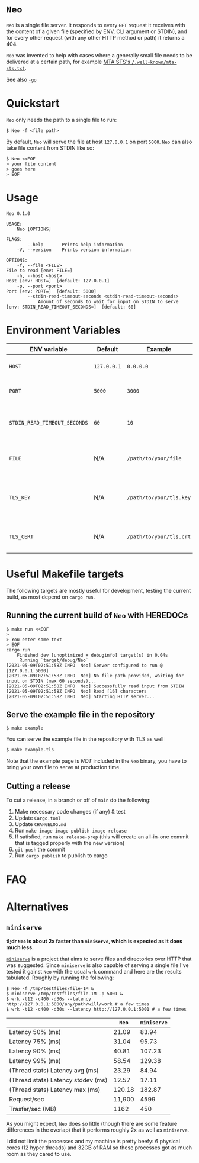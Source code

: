 # `Neo`

`Neo` is a single file server. It responds to every `GET` request it receives with the content of a given file (specified by ENV, CLI argument or STDIN), and for every other request (with any other HTTP method or path) it returns a 404.

`Neo` was invented to help with cases where a generally small file needs to be delivered at a certain path, for example [MTA STS's `/.well-known/mta-sts.txt`](https://en.wikipedia.org/wiki/MTA-STS). 


See also [`-go`](https://github.com/visheshc14/Neo-Go)

# Quickstart

`Neo` only needs the path to a single file to run:

```console
$ Neo -f <file path>
```

By default, `Neo` will serve the file at host `127.0.0.1` on port `5000`. `Neo` can also take file content from STDIN like so:

```console
$ Neo <<EOF
> your file content
> goes here
> EOF
```

# Usage

```console
Neo 0.1.0

USAGE:
    Neo [OPTIONS]

FLAGS:
        --help       Prints help information
    -V, --version    Prints version information

OPTIONS:
    -f, --file <FILE>                                                File to read [env: FILE=]
    -h, --host <host>                                                Host [env: HOST=]  [default: 127.0.0.1]
    -p, --port <port>                                                Port [env: PORT=]  [default: 5000]
        --stdin-read-timeout-seconds <stdin-read-timeout-seconds>
            Amount of seconds to wait for input on STDIN to serve [env: STDIN_READ_TIMEOUT_SECONDS=]  [default: 60]
```

# Environment Variables

| ENV variable                 | Default     | Example                 | Description                                      |
|------------------------------|-------------|-------------------------|--------------------------------------------------|
| `HOST`                       | `127.0.0.1` | `0.0.0.0`               | The host on which `Neo` will listen             |
| `PORT`                       | `5000`      | `3000`                  | The port on which `Neo` will listen             |
| `STDIN_READ_TIMEOUT_SECONDS` | `60`        | `10`                    | The amount of seconds to try and read from STDIN |
| `FILE`                       | N/A         | `/path/to/your/file`    | The path to the file that will be served         |
| `TLS_KEY`                    | N/A         | `/path/to/your/tls.key` | Path to a file contains a PEM-encoded TLS key    |
| `TLS_CERT`                   | N/A         | `/path/to/your/tls.crt` | Path to a file contains CA cert(s)               |

# Useful Makefile targets

The following targets are mostly useful for development, testing the current build, as most depend on `cargo run`.

## Running the current build of `Neo` with HEREDOCs

```console
$ make run <<EOF
>
> You enter some text
> EOF
cargo run
    Finished dev [unoptimized + debuginfo] target(s) in 0.04s
     Running `target/debug/Neo`
[2021-05-09T02:51:58Z INFO  Neo] Server configured to run @ [127.0.0.1:5000]
[2021-05-09T02:51:58Z INFO  Neo] No file path provided, waiting for input on STDIN (max 60 seconds)...
[2021-05-09T02:51:58Z INFO  Neo] Successfully read input from STDIN
[2021-05-09T02:51:58Z INFO  Neo] Read [16] characters
[2021-05-09T02:51:58Z INFO  Neo] Starting HTTP server...
```

## Serve the example file in the repository

```console
$ make example
```

You can serve the example file in the repository with TLS as well

```console
$ make example-tls
```

Note that the example page is *NOT* included in the `Neo` binary, you have to bring your own file to serve at production time.

## Cutting a release

To cut a release, in a branch or off of `main` do the following:

1. Make necessary code changes (if any) & test
2. Update `Cargo.toml`
3. Update `CHANGELOG.md`
4. Run `make image image-publish image-release`
5. If satisfied, run `make release-prep` (this will create an all-in-one commit that is tagged properly with the new version)
6. `git push` the commit
7. Run `cargo publish` to publish to cargo

# FAQ

# Alternatives

## `miniserve`

**tl;dr `Neo` is about 2x faster than `miniserve`, which is expected as it does much less.**

[`miniserve`](https://crates.io/crates/miniserve) is a project that aims to serve files and directories over HTTP that was suggested. Since `miniserve` is also capable of serving a single file I've tested it gainst `Neo` with the usual `wrk` command and here are the results tabulated. Roughly by running the following:

```console
$ Neo -f /tmp/testfiles/file-1M &
$ miniserve /tmp/testfiles/file-1M -p 5001 &
$ wrk -t12 -c400 -d30s --latency http://127.0.0.1:5000/any/path/will/work # a few times
$ wrk -t12 -c400 -d30s --latency http://127.0.0.1:5001 # a few times
```

|                                    | `Neo` | `miniserve` |
|------------------------------------|--------|-------------|
| Latency 50% (ms)                   | 21.09  | 83.94       |
| Latency 75% (ms)                   | 31.04  | 95.73       |
| Latency 90% (ms)                   | 40.81  | 107.23      |
| Latency 99% (ms)                   | 58.54  | 129.38      |
| (Thread stats) Latency avg (ms)    | 23.29  | 84.94       |
| (Thread stats) Latency stddev (ms) | 12.57  | 17.11       |
| (Thread stats) Latency max (ms)    | 120.18 | 182.87      |
| Request/sec                        | 11,900 | 4599        |
| Trasfer/sec (MB)                   | 1162   | 450         |

As you might expect, `Neo` does so little (though there are some feature differences in the overlap) that it performs roughly 2x as well as `miniserve`.

I did not limit the processes and my machine is pretty beefy: 6 physical cores (12 hyper threads) and 32GB of RAM so these processes got as much room as they cared to use.
